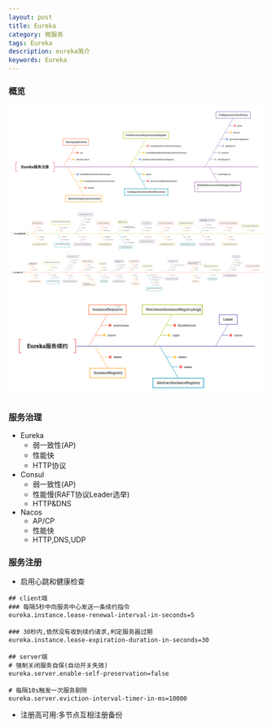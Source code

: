 ```yaml
---
layout: post
title: Eureka
category: 微服务
tags: Eureka
description: eureka简介
keywords: Eureka
---
```

### 概览
![服务注册-1](/assets/img/eureka/eureka-register-1.PNG)
![服务注册-2](/assets/img/eureka/eureka-register-2.PNG)
![服务心跳](/assets/img/eureka/heartbeat.PNG)
![服务续约](/assets/img/eureka/renew.PNG)

### 服务治理
* Eureka
    * 弱一致性(AP)
    * 性能快
    * HTTP协议
* Consul
    * 弱一致性(AP)
    * 性能慢(RAFT协议Leader选举)
    * HTTP&DNS
* Nacos
    * AP/CP
    * 性能快
    * HTTP,DNS,UDP

### 服务注册
* 启用心跳和健康检查

```
## client端
### 每隔5秒中向服务中心发送一条续约指令
eureka.instance.lease-renewal-interval-in-seconds=5

### 30秒内,依然没有收到续约请求,判定服务器过期
eureka.instance.lease-expiration-duration-in-seconds=30

## server端
# 强制关闭服务自保(自动开关失效)
eureka.server.enable-self-preservation=false

# 每隔10s触发一次服务剔除
eureka.server.eviction-interval-timer-in-ms=10000
```
* 注册高可用:多节点互相注册备份
